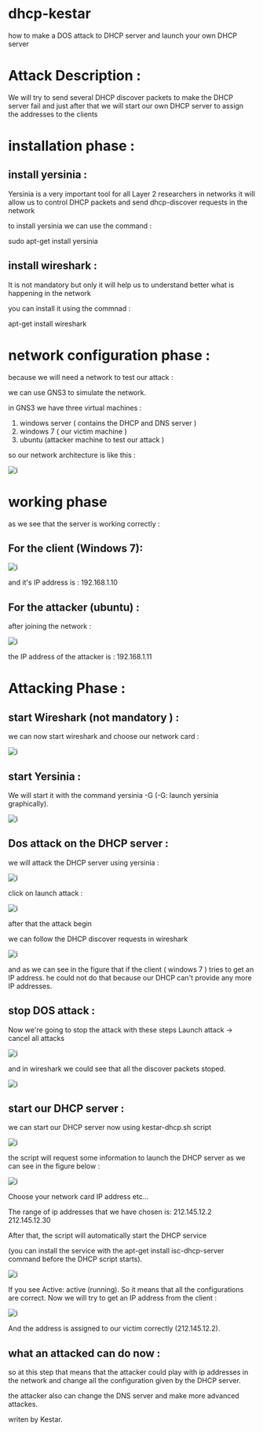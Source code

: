 # dhcp-kestar

how to make a DOS attack to DHCP server and launch your own DHCP server

# Attack Description : 

We will try to send several DHCP discover packets to make the DHCP server fail and just after that we will start our own DHCP server to assign the addresses to the clients

# installation phase : 

## install yersinia : 

Yersinia is a very important tool for all Layer 2 researchers in networks it will allow us to control DHCP packets and send dhcp-discover requests in the network


to install yersinia we can use the command : 

sudo apt-get install yersinia 

## install wireshark : 

It is not mandatory but only it will help us to understand better what is happening in the network

you can install it using the commnad : 

apt-get install wireshark


# network configuration phase : 

because we will need a network to test our attack : 
 
we can use GNS3 to simulate the network.

in GNS3 we have three virtual machines : 

1) windows server ( contains the DHCP and DNS server )
2) windows 7 ( our victim machine )
3) ubuntu (attacker machine to test our attack )

so our network architecture is like this : 

![i ](https://github.com/ayoubarouche/dhcp-kestar/blob/master/attacker_images/1.png)

# working phase 

as we see that the server is working correctly :

## For the client (Windows 7):

![i ](https://github.com/ayoubarouche/dhcp-kestar/blob/master/attacker_images/2.png)

and it's IP address is : 192.168.1.10

## For the attacker (ubuntu) : 

after joining the network : 

![i ](https://github.com/ayoubarouche/dhcp-kestar/blob/master/attacker_images/3.png)

the IP address of the attacker is : 192.168.1.11

# Attacking Phase : 

## start Wireshark (not mandatory ) : 

we can now start wireshark and choose our network card : 

![i ](https://github.com/ayoubarouche/dhcp-kestar/blob/master/attacker_images/4.png)


## start Yersinia : 

We will start it with the command yersinia -G (-G: launch yersinia graphically).

![i ](https://github.com/ayoubarouche/dhcp-kestar/blob/master/attacker_images/5.png)


## Dos attack on the DHCP server : 

we will attack the DHCP server using yersinia : 

![i ](https://github.com/ayoubarouche/dhcp-kestar/blob/master/attacker_images/6.png)

click on launch attack : 

![i ](https://github.com/ayoubarouche/dhcp-kestar/blob/master/attacker_images/7.png)

after that the attack begin 

we can follow the DHCP discover requests in wireshark 

![i ](https://github.com/ayoubarouche/dhcp-kestar/blob/master/attacker_images/8.png)

and as we can see in the figure that if the client ( windows 7 ) tries to get an IP address. he could not do that because our DHCP can't provide any more IP addresses.

## stop DOS attack : 

Now we're going to stop the attack with these steps
Launch attack -> cancel all attacks

![i ](https://github.com/ayoubarouche/dhcp-kestar/blob/master/attacker_images/9.png)

and in wireshark we could see that all the discover packets stoped. 

![i ](https://github.com/ayoubarouche/dhcp-kestar/blob/master/attacker_images/10.png)

## start our DHCP server : 

we can start our DHCP server now using kestar-dhcp.sh script

![i ](https://github.com/ayoubarouche/dhcp-kestar/blob/master/attacker_images/11.png)

the script will request some information to launch the DHCP server as we can see in the figure below : 

![i ](https://github.com/ayoubarouche/dhcp-kestar/blob/master/attacker_images/12.png)

Choose your network card IP address etc...

The range of ip addresses that we have chosen is: 212.145.12.2 212.145.12.30 

After that, the script will automatically start the DHCP service 

(you can install the service with the apt-get install isc-dhcp-server command before the DHCP script starts).

![i ](https://github.com/ayoubarouche/dhcp-kestar/blob/master/attacker_images/13.png)

If you see Active: active (running).
So it means that all the configurations are correct.
Now we will try to get an IP address from the client :

![i ](https://github.com/ayoubarouche/dhcp-kestar/blob/master/attacker_images/14.png)

And the address is assigned to our victim correctly (212.145.12.2).

## what an attacked can do now : 

so at this step that means that the attacker could play with ip addresses in the network and change all the configuration given by the DHCP server.

the attacker also can change the DNS server and make more advanced attackes.

writen by Kestar.

















